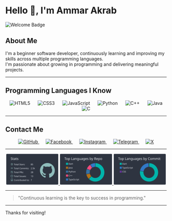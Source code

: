 <p align="center">
  <h1>Hello 👋, I'm <b>Ammar Akrab</b></h1>
  <img alt="Welcome Badge" src="https://img.shields.io/badge/Welcome-Here-brightgreen?style=for-the-badge&logo=github" />
</p>

## About Me
I'm a beginner software developer, continuously learning and improving my skills across multiple programming languages.  
I'm passionate about growing in programming and delivering meaningful projects.

---

## Programming Languages I Know

<p align="center">
  <img src="https://cdn.jsdelivr.net/gh/devicons/devicon/icons/html5/html5-original.svg" alt="HTML5" title="HTML5" width="50" height="50" style="margin: 0 10px;" />
  <img src="https://cdn.jsdelivr.net/gh/devicons/devicon/icons/css3/css3-original.svg" alt="CSS3" title="CSS3" width="50" height="50" style="margin: 0 10px;" />
  <img src="https://cdn.jsdelivr.net/gh/devicons/devicon/icons/javascript/javascript-original.svg" alt="JavaScript" title="JavaScript" width="50" height="50" style="margin: 0 10px;" />
  <img src="https://cdn.jsdelivr.net/gh/devicons/devicon/icons/python/python-original.svg" alt="Python" title="Python" width="50" height="50" style="margin: 0 10px;" />
  <img src="https://cdn.jsdelivr.net/gh/devicons/devicon/icons/cplusplus/cplusplus-original.svg" alt="C++" title="C++" width="50" height="50" style="margin: 0 10px;" />
  <img src="https://cdn.jsdelivr.net/gh/devicons/devicon/icons/java/java-original.svg" alt="Java" title="Java" width="50" height="50" style="margin: 0 10px;" />
  <img src="https://cdn.jsdelivr.net/gh/devicons/devicon/icons/c/c-original.svg" alt="C" title="C" width="50" height="50" style="margin: 0 10px;" />
</p>

---

## Contact Me

<p align="center">
  <a href="https://github.com/Ammar-Mero" target="_blank" rel="noopener noreferrer" style="margin: 0 10px;">
    <img alt="GitHub" src="https://img.shields.io/badge/GitHub-181717?style=flat&logo=github&logoColor=white" height="40" />
  </a>
  <a href="https://www.facebook.com/ammar.akrab" target="_blank" rel="noopener noreferrer" style="margin: 0 10px;">
    <img alt="Facebook" src="https://img.shields.io/badge/Facebook-1877F2?style=flat&logo=facebook&logoColor=white" height="40" />
  </a>
  <a href="https://www.instagram.com/mero_3krab" target="_blank" rel="noopener noreferrer" style="margin: 0 10px;">
    <img alt="Instagram" src="https://img.shields.io/badge/Instagram-E4405F?style=flat&logo=instagram&logoColor=white" height="40" />
  </a>
  <a href="http://t.me/ammarakrab" target="_blank" rel="noopener noreferrer" style="margin: 0 10px;">
    <img alt="Telegram" src="https://img.shields.io/badge/Telegram-0088cc?style=flat&logo=telegram&logoColor=white" height="40" />
  </a>
  <a href="https://x.com/ammar3krab?t=Jc1Dmifb3zVqRkvZ0fP3VQ&s=09" target="_blank" rel="noopener noreferrer" style="margin: 0 10px;">
    <img alt="X" src="https://img.shields.io/badge/X-1DA1F2?style=flat&logo=twitter&logoColor=white" height="40" />
  </a>
</p>

---

<!-- Profile Summary Cards -->
<div align="center" dir="auto">
  <a href="https://github.com/Ammar-Mero" target="_blank" rel="noopener noreferrer">
    <img src="https://raw.githubusercontent.com/SP-XD/profile-summary-cards/master/profile-summary-card-output/nord_dark/3-stats.svg" width="32.5%" style="max-width: 100%;" alt="GitHub Stats" />
    <img src="https://raw.githubusercontent.com/SP-XD/profile-summary-cards/master/profile-summary-card-output/nord_dark/1-repos-per-language.svg" width="32.5%" style="max-width: 100%;" alt="Repos Per Language" />
    <img src="https://raw.githubusercontent.com/SP-XD/profile-summary-cards/master/profile-summary-card-output/nord_dark/2-most-commit-language.svg" width="32.5%" style="max-width: 100%;" alt="Most Commit Language" />
  </a>
</div>

---

> "Continuous learning is the key to success in programming."

---

Thanks for visiting!  
